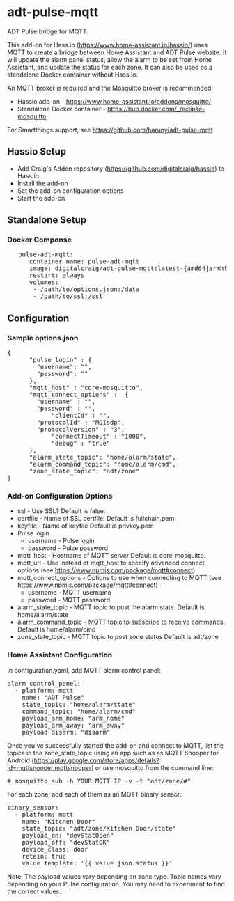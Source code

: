 # adt-pulse-mqtt
ADT Pulse bridge for MQTT. 

This add-on for Hass.io (https://www.home-assistant.io/hassio/) uses MQTT to create a bridge between Home Assistant and ADT Pulse website. It will update the alarm panel status, allow the alarm to be set from Home Assistant, and update the status for each zone. It can also be used as a standalone Docker container without Hass.io.

An MQTT broker is required and the Mosquitto broker is recommended:
* Hassio add-on - https://www.home-assistant.io/addons/mosquitto/
* Standalone Docker container - https://hub.docker.com/_/eclipse-mosquitto

For Smartthings support, see https://github.com/haruny/adt-pulse-mqtt

## Hassio Setup
* Add Craig's Addon repository (https://github.com/digitalcraig/hassio) to Hass.io.
* Install the add-on
* Set the add-on configuration options
* Start the add-on 

## Standalone Setup
### Docker Componse
<pre>
   pulse-adt-mqtt:
      container_name: pulse-adt-mqtt
      image: digitalcraig/adt-pulse-mqtt:latest-{amd64|armhf}
      restart: always
      volumes:
       - /path/to/options.json:/data
       - /path/to/ssl:/ssl
</pre>

## Configuration
### Sample options.json
<pre>
{
      "pulse_login" : {
        "username": "",
        "password": ""
      },
      "mqtt_host" : "core-mosquitto",
      "mqtt_connect_options" :  {
        "username" : "",
        "password" : "",
    		"clientId" : "",
  	  	"protocolId" : "MQIsdp",
  	  	"protocolVersion" : "3",
    		"connectTimeout" : "1000",
    		"debug" : "true"
      },
      "alarm_state_topic": "home/alarm/state",
      "alarm_command_topic": "home/alarm/cmd",
      "zone_state_topic": "adt/zone"
}
</pre>

### Add-on Configuration Options
* ssl - Use SSL? Default is false.
* certfile - Name of SSL certfile. Default is fullchain.pem
* keyfile - Name of keyfile Default is privkey.pem
* Pulse login
  * username - Pulse login 
  * password - Pulse password 
* mqtt_host - Hostname of MQTT server Default is core-mosquitto.
* mqtt_url - Use instead of mqtt_host to specify advanced connect options (see https://www.npmjs.com/package/mqtt#connect)
* mqtt_connect_options - Options to use when connecting to MQTT (see https://www.npmjs.com/package/mqtt#connect)
  * username - MQTT username
  * password - MQTT password
* alarm_state_topic - MQTT topic to post the alarm state. Default is home/alarm/state
* alarm_command_topic - MQTT topic to subscribe to receive commands. Default is home/alarm/cmd
* zone_state_topic - MQTT topic to post zone status Default is adt/zone

### Home Assistant Configuration
In configuration.yaml, add MQTT alarm control panel:

<pre>alarm_control_panel:
  - platform: mqtt
    name: "ADT Pulse"
    state_topic: "home/alarm/state"
    command_topic: "home/alarm/cmd"
    payload_arm_home: "arm_home"
    payload_arm_away: "arm_away"
    payload_disarm: "disarm"
</pre>

Once you've successfully started the add-on and connect to MQTT, list the topics in the zone_state_topic using an app such as as MQTT Snooper for Android (https://play.google.com/store/apps/details?id=mqttsnooper.mqttsnooper) or use mosquitto from the command line:

<pre>
# mosquitto_sub -h YOUR_MQTT_IP -v -t "adt/zone/#"
</pre>

For each zone, add each of them as an MQTT binary sensor:

<pre>
binary_sensor:
  - platform: mqtt
    name: "Kitchen Door"
    state_topic: "adt/zone/Kitchen Door/state"
    payload_on: "devStatOpen" 
    payload_off: "devStatOK"  
    device_class: door
    retain: true
    value_template: '{{ value_json.status }}' 
</pre>

Note: The payload values vary depending on zone type. Topic names vary depending on your Pulse configuration. You may need to experiment to find the correct values.
